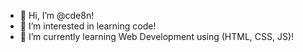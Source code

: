 - 👋 Hi, I’m @cde8n!
- 👀 I’m interested in learning code!
- 🌱 I’m currently learning Web Development using (HTML, CSS, JS)!

